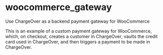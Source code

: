# woocommerce_gateway
Use ChargeOver as a backend payment gateway for WooCommerce

This is an example of a custom payment gateway for WooCommerce, which, on checkout, creates a customer in ChargeOver, vaults the credit card used in ChargeOver, and then triggers a payment to be made in ChargeOver. 

